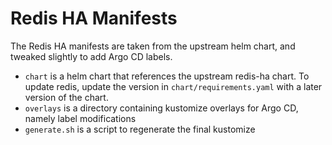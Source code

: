 # Redis HA Manifests

The Redis HA manifests are taken from the upstream helm chart, and tweaked slightly to add
Argo CD labels.
* `chart` is a helm chart that references the upstream redis-ha chart. To update redis, update the
  version in `chart/requirements.yaml` with a later version of the chart.
* `overlays` is a directory containing kustomize overlays for Argo CD, namely label modifications
* `generate.sh` is a script to regenerate the final kustomize 
